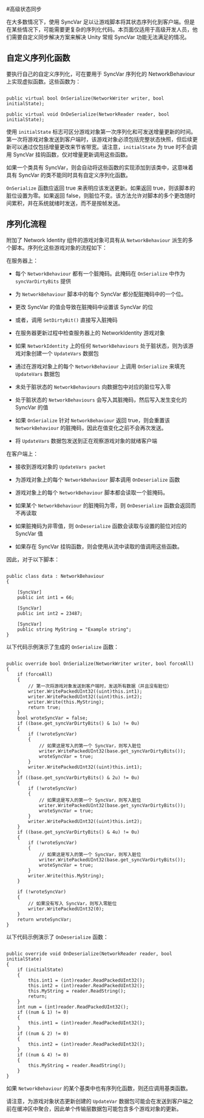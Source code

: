 #高级状态同步

在大多数情况下，使用 SyncVar 足以让游戏脚本将其状态序列化到客户端。但是在某些情况下，可能需要更复杂的序列化代码。本页面仅适用于高级开发人员，他们需要自定义同步解决方案来解决 Unity 常规 SyncVar 功能无法满足的情况。

## **自定义序列化函数**

要执行自己的自定义序列化，可在要用于 SyncVar 序列化的 NetworkBehaviour 上实现虚拟函数。这些函数为：

```

public virtual bool OnSerialize(NetworkWriter writer, bool initialState); 

```

```
public virtual void OnDeSerialize(NetworkReader reader, bool initialState); 
```

使用 `initialState` 标志可区分游戏对象第一次序列化和可发送增量更新的时间。第一次将游戏对象发送到客户端时，该游戏对象必须包括完整状态快照，但后续更新可以通过仅包括增量更改来节省带宽。请注意，`initialState` 为 true 时不会调用 SyncVar 挂钩函数，仅对增量更新调用这些函数。

如果一个类具有 SyncVar，则会自动将这些函数的实现添加到该类中，这意味着具有 SyncVar 的类不能同时具有自定义序列化函数。

`OnSerialize` 函数应返回 true 来表明应该发送更新。如果返回 true，则该脚本的脏位设置为零。如果返回 false，则脏位不变。该方法允许对脚本的多个更改随时间累积，并在系统就绪时发送，而不是按帧发送。

## **序列化流程**

附加了 Network Identity 组件的游戏对象可具有从 `NetworkBehaviour` 派生的多个脚本。序列化这些游戏对象的流程如下：

在服务器上：

* 每个 `NetworkBehaviour` 都有一个脏掩码。此掩码在 `OnSerialize` 中作为 `syncVarDirtyBits` 提供

* 为 `NetworkBehaviour` 脚本中的每个 SyncVar 都分配脏掩码中的一个位。

* 更改 SyncVar 的值会导致在脏掩码中设置该 SyncVar 的位

* 或者，调用 `SetDirtyBit()` 直接写入脏掩码

* 在服务器更新过程中检查服务器上的 NetworkIdentity 游戏对象

* 如果 `NetworkIdentity` 上的任何 `NetworkBehaviours` 处于脏状态，则为该游戏对象创建一个 `UpdateVars` 数据包

* 通过在游戏对象上的每个 `NetworkBehaviour` 上调用 `OnSerialize` 来填充 `UpdateVars` 数据包

* 未处于脏状态的 `NetworkBehaviours` 向数据包中对应的脏位写入零

* 处于脏状态的 `NetworkBehaviours` 会写入其脏掩码，然后写入发生变化的 SyncVar 的值

* 如果 `OnSerialize` 针对 `NetworkBehaviour` 返回 true，则会重置该 `NetworkBehaviour` 的脏掩码，因此在值变化之前不会再次发送。

* 将 `UpdateVars` 数据包发送到正在观察游戏对象的就绪客户端

在客户端上：

* 接收到游戏对象的 `UpdateVars packet`

* 为游戏对象上的每个 `NetworkBehaviour` 脚本调用 `OnDeserialize` 函数

* 游戏对象上的每个 `NetworkBehaviour` 脚本都会读取一个脏掩码。

* 如果某个 `NetworkBehaviour` 的脏掩码为零，则 `OnDeserialize` 函数会返回而不再读取

* 如果脏掩码为非零值，则 `OnDeserialize` 函数会读取与设置的脏位对应的 SyncVar 值

* 如果存在 SyncVar 挂钩函数，则会使用从流中读取的值调用这些函数。

因此，对于以下脚本：

```

public class data : NetworkBehaviour
{

    [SyncVar]
    public int int1 = 66;

    [SyncVar]
    public int int2 = 23487;

    [SyncVar]
    public string MyString = "Example string";
}

```

以下代码示例演示了生成的 `OnSerialize` 函数：

```

public override bool OnSerialize(NetworkWriter writer, bool forceAll)
{
    if (forceAll)
    {
        // 第一次将游戏对象发送到客户端时，发送所有数据（并且没有脏位）
        writer.WritePackedUInt32((uint)this.int1);
        writer.WritePackedUInt32((uint)this.int2);
        writer.Write(this.MyString);
        return true;
    }
    bool wroteSyncVar = false;
    if ((base.get_syncVarDirtyBits() & 1u) != 0u)
    {
        if (!wroteSyncVar)
        {
            // 如果这是写入的第一个 SyncVar，则写入脏位
            writer.WritePackedUInt32(base.get_syncVarDirtyBits());
            wroteSyncVar = true;
        }
        writer.WritePackedUInt32((uint)this.int1);
    }
    if ((base.get_syncVarDirtyBits() & 2u) != 0u)
    {
        if (!wroteSyncVar)
        {
            // 如果这是写入的第一个 SyncVar，则写入脏位
            writer.WritePackedUInt32(base.get_syncVarDirtyBits());
            wroteSyncVar = true;
        }
        writer.WritePackedUInt32((uint)this.int2);
    }
    if ((base.get_syncVarDirtyBits() & 4u) != 0u)
    {
        if (!wroteSyncVar)
        {
            // 如果这是写入的第一个 SyncVar，则写入脏位
            writer.WritePackedUInt32(base.get_syncVarDirtyBits());
            wroteSyncVar = true;
        }
        writer.Write(this.MyString);
    }

    if (!wroteSyncVar)
    {
        // 如果没有写入 SyncVar，则写入零脏位
        writer.WritePackedUInt32(0);
    }
    return wroteSyncVar;
}
```

以下代码示例演示了 `OnDeserialize` 函数：

```

public override void OnDeserialize(NetworkReader reader, bool initialState)
{
    if (initialState)
    {
        this.int1 = (int)reader.ReadPackedUInt32();
        this.int2 = (int)reader.ReadPackedUInt32();
        this.MyString = reader.ReadString();
        return;
    }
    int num = (int)reader.ReadPackedUInt32();
    if ((num & 1) != 0)
    {
        this.int1 = (int)reader.ReadPackedUInt32();
    }
    if ((num & 2) != 0)
    {
        this.int2 = (int)reader.ReadPackedUInt32();
    }
    if ((num & 4) != 0)
    {
        this.MyString = reader.ReadString();
    }
} 
```

如果 `NetworkBehaviour` 的某个基类中也有序列化函数，则还应调用基类函数。

请注意，为游戏对象状态更新创建的 `UpdateVar` 数据包可能会在发送到客户端之前在缓冲区中聚合，因此单个传输层数据包可能包含多个游戏对象的更新。


